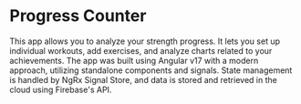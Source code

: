 # Progress Counter

This app allows you to analyze your strength progress. It lets you set up individual workouts, add exercises, and analyze charts related to your achievements. The app was built using Angular v17 with a modern approach, utilizing standalone components and signals. State management is handled by NgRx Signal Store, and data is stored and retrieved in the cloud using Firebase's API.
